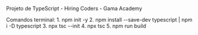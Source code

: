 Projeto de TypeScript - Hiring Coders - Gama Academy

Comandos terminal: 
    1. npm init -y
    2. npm install --save-dev typescript | npm i -D typescript
    3. npx tsc --init
    4. npx tsc
    5. npm run build